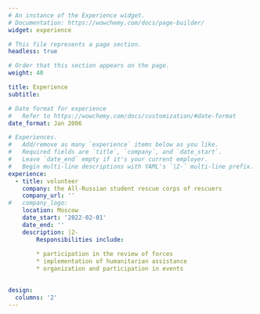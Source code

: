 ```yaml
---
# An instance of the Experience widget.
# Documentation: https://wowchemy.com/docs/page-builder/
widget: experience

# This file represents a page section.
headless: true

# Order that this section appears on the page.
weight: 40

title: Experience
subtitle:

# Date format for experience
#   Refer to https://wowchemy.com/docs/customization/#date-format
date_format: Jan 2006

# Experiences.
#   Add/remove as many `experience` items below as you like.
#   Required fields are `title`, `company`, and `date_start`.
#   Leave `date_end` empty if it's your current employer.
#   Begin multi-line descriptions with YAML's `|2-` multi-line prefix.
experience:
  - title: volunteer
    company: the All-Russian student rescue corps of rescuers
    company_url: ''
#   company_logo: 
    location: Moscow
    date_start: '2022-02-01'
    date_end: ''
    description: |2-
        Responsibilities include:
        
        * participation in the review of forces
        * implementation of humanitarian assistance
        * organization and participation in events

  
design:
  columns: '2'
---
```

